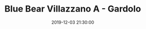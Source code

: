 ---
title: Blue Bear Villazzano A - Gardolo
date: 2019-12-03 21:30:00
squadra-a: Bc Gardolo
punteggio-a: 
squadra-b: Blue Bear Villazzano A
punteggio-b: 
partite/squadra: promozione-19-20
luogo: PalaBocchi
categoria: promozione
---